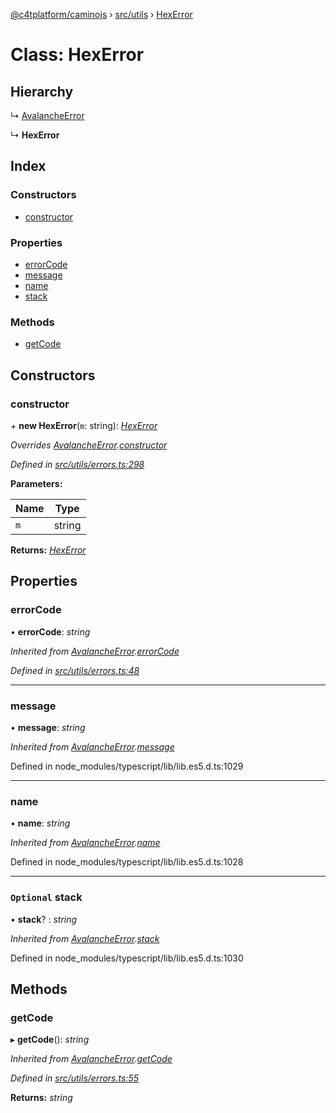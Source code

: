 [@c4tplatform/caminojs](../api.md) › [src/utils](../modules/src_utils.md) › [HexError](src_utils.hexerror.md)

# Class: HexError

## Hierarchy

  ↳ [AvalancheError](src_utils.avalancheerror.md)

  ↳ **HexError**

## Index

### Constructors

* [constructor](src_utils.hexerror.md#constructor)

### Properties

* [errorCode](src_utils.hexerror.md#errorcode)
* [message](src_utils.hexerror.md#message)
* [name](src_utils.hexerror.md#name)
* [stack](src_utils.hexerror.md#optional-stack)

### Methods

* [getCode](src_utils.hexerror.md#getcode)

## Constructors

###  constructor

\+ **new HexError**(`m`: string): *[HexError](src_utils.hexerror.md)*

*Overrides [AvalancheError](src_utils.avalancheerror.md).[constructor](src_utils.avalancheerror.md#constructor)*

*Defined in [src/utils/errors.ts:298](https://github.com/chain4travel/caminojs/blob/8077d740/src/utils/errors.ts#L298)*

**Parameters:**

Name | Type |
------ | ------ |
`m` | string |

**Returns:** *[HexError](src_utils.hexerror.md)*

## Properties

###  errorCode

• **errorCode**: *string*

*Inherited from [AvalancheError](src_utils.avalancheerror.md).[errorCode](src_utils.avalancheerror.md#errorcode)*

*Defined in [src/utils/errors.ts:48](https://github.com/chain4travel/caminojs/blob/8077d740/src/utils/errors.ts#L48)*

___

###  message

• **message**: *string*

*Inherited from [AvalancheError](src_utils.avalancheerror.md).[message](src_utils.avalancheerror.md#message)*

Defined in node_modules/typescript/lib/lib.es5.d.ts:1029

___

###  name

• **name**: *string*

*Inherited from [AvalancheError](src_utils.avalancheerror.md).[name](src_utils.avalancheerror.md#name)*

Defined in node_modules/typescript/lib/lib.es5.d.ts:1028

___

### `Optional` stack

• **stack**? : *string*

*Inherited from [AvalancheError](src_utils.avalancheerror.md).[stack](src_utils.avalancheerror.md#optional-stack)*

Defined in node_modules/typescript/lib/lib.es5.d.ts:1030

## Methods

###  getCode

▸ **getCode**(): *string*

*Inherited from [AvalancheError](src_utils.avalancheerror.md).[getCode](src_utils.avalancheerror.md#getcode)*

*Defined in [src/utils/errors.ts:55](https://github.com/chain4travel/caminojs/blob/8077d740/src/utils/errors.ts#L55)*

**Returns:** *string*
